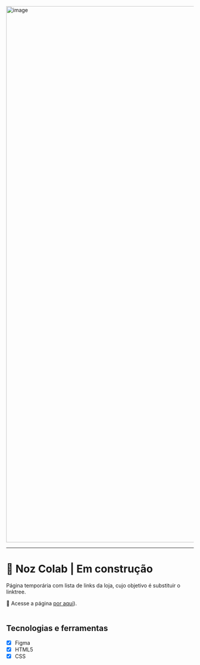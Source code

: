 <img width="1440" alt="image" src="https://github.com/brunacdp/nozcolabtemp/assets/126818470/09441fde-b21e-48cc-be32-9010fe0789df">
<hr>

# :chestnut: Noz Colab | Em construção

  Página temporária com lista de links da loja, cujo objetivo é substituir o linktree.

  :link: Acesse a página [por aqui](https://nozcolabtemp.vercel.app/)).
  <br>
  <br>

## Tecnologias e ferramentas

- [X] Figma
- [X] HTML5
- [X] CSS

